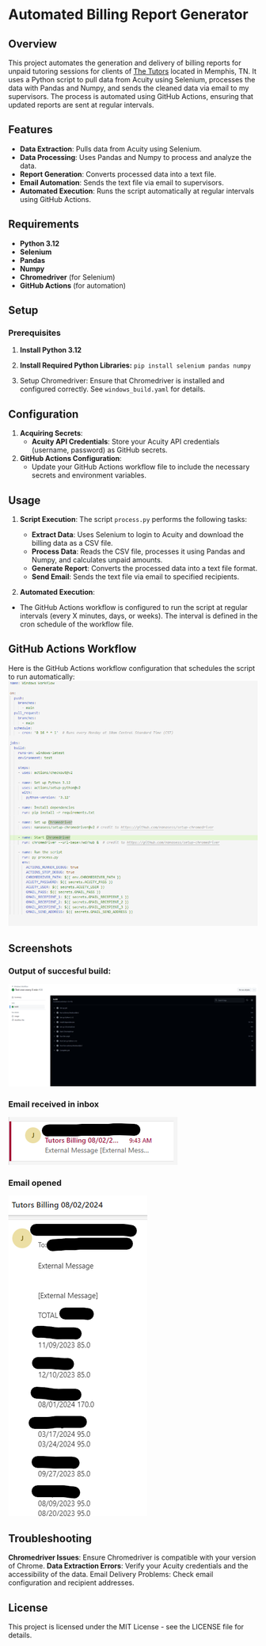 # Automated Billing Report Generator 

## Overview
This project automates the generation and delivery of billing reports for unpaid tutoring sessions for clients of [The Tutors](https://thetutorsmemphis.com) located in Memphis, TN. It uses a Python script to pull data from Acuity using Selenium, processes the data with Pandas and Numpy, and sends the cleaned data via email to my supervisors. The process is automated using GitHub Actions, ensuring that updated reports are sent at regular intervals.

## Features
- **Data Extraction**: Pulls data from Acuity using Selenium.
- **Data Processing**: Uses Pandas and Numpy to process and analyze the data.
- **Report Generation**: Converts processed data into a text file.
- **Email Automation**: Sends the text file via email to supervisors.
- **Automated Execution**: Runs the script automatically at regular intervals using GitHub Actions.

## Requirements
- **Python 3.12**
- **Selenium**
- **Pandas**
- **Numpy**
- **Chromedriver** (for Selenium)
- **GitHub Actions** (for automation)

## Setup
### Prerequisites

1. **Install Python 3.12**

2. **Install Required Python Libraries:**
`pip install selenium pandas numpy`

3. Setup Chromedriver:
Ensure that Chromedriver is installed and configured correctly. See `windows_build.yaml` for details.

## Configuration
1. **Acquiring Secrets**:
      - **Acuity API Credentials**: Store your Acuity API credentials (username, password) as GitHub secrets.
2. **GitHub Actions Configuration**:
      - Update your GitHub Actions workflow file to include the necessary secrets and environment variables.

## Usage
1. **Script Execution**:
The script `process.py` performs the following tasks:
    - **Extract Data**: Uses Selenium to login to Acuity and download the billing data as a CSV file.
    - **Process Data**: Reads the CSV file, processes it using Pandas and Numpy, and calculates unpaid amounts.
    - **Generate Report**: Converts the processed data into a text file format.
    - **Send Email**: Sends the text file via email to specified recipients.

2. **Automated Execution**:
- The GitHub Actions workflow is configured to run the script at regular intervals (every X minutes, days, or weeks). The interval is defined in the cron schedule of the workflow file.

## GitHub Actions Workflow
Here is the GitHub Actions workflow configuration that schedules the script to run automatically:
![windows_build.yaml screen shot](screenshots/yaml-ss.png)

## Screenshots
### Output of succesful build:
![successful build](screenshots/build_success.png)
### Email received in inbox
![email in inbox](screenshots/inbox.png)
### Email opened
![opened email](screenshots/email.png)



## Troubleshooting
**Chromedriver Issues**: Ensure Chromedriver is compatible with your version of Chrome.
**Data Extraction Errors**: Verify your Acuity credentials and the accessibility of the data.
Email Delivery Problems: Check email configuration and recipient addresses.

## License
This project is licensed under the MIT License - see the LICENSE file for details.
